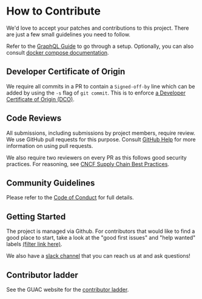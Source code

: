 # How to Contribute

We'd love to accept your patches and contributions to this project. There are
just a few small guidelines you need to follow.

Refer to the [GraphQL Guide](https://docs.guac.sh/guac-graphql/) to go through
a setup.  Optionally, you can also consult [docker compose
documentation](https://docs.guac.sh/setup/).

## Developer Certificate of Origin

We require all commits in a PR to contain a `Signed-off-by` line which can be
added by using the `-s` flag of `git commit`. This is to enforce
[a Developer Certificate of Origin (DCO)](https://wiki.linuxfoundation.org/dco).

## Code Reviews

All submissions, including submissions by project members, require review. We
use GitHub pull requests for this purpose. Consult
[GitHub Help](https://help.github.com/articles/about-pull-requests/) for more
information on using pull requests.

We also require two reviewers on every PR as this follows good security
practices. For reasoning, see
[CNCF Supply Chain Best Practices](https://github.com/cncf/tag-security/blob/main/supply-chain-security/supply-chain-security-paper/CNCF_SSCP_v1.pdf).

## Community Guidelines

Please refer to the [Code of Conduct](CODE_OF_CONDUCT.md) for full details.

## Getting Started

The project is managed via Github. For contributors that would like to find a
good place to start, take a look at the "good first issues" and "help wanted"
labels
[(filter link here)](https://github.com/guacsec/guac/issues?q=is%3Aopen+is%3Aissue+label%3A%22help+wanted%22).

We also have a [slack channel](https://openssf.slack.com/archives/C03U677QD46)
that you can reach us at and ask questions!

## Contributor ladder

See the GUAC website for the
[contributor ladder](https://guac.sh/contributing/#contributor-ladder).
